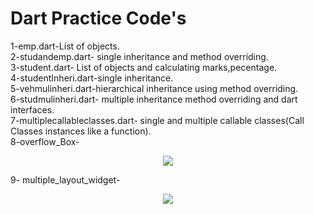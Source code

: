 # Dart Practice Code's

1-emp.dart-List of objects.<br/>
2-studandemp.dart- single inheritance and method overriding.<br/>
3-student.dart- List of objects and calculating marks,pecentage.<br/>
4-studentInheri.dart-single inheritance.<br/>
5-vehmulinheri.dart-hierarchical inheritance using method overriding.<br/>
6-studmulinheri.dart- multiple inheritance method overriding and dart interfaces.<br/>
7-multiplecallableclasses.dart- single and multiple callable classes(Call Classes instances like a function).</br>
8-overflow_Box-
<p align="center">
  <img src="https://user-images.githubusercontent.com/67632474/211131528-fd139836-ee17-4ecd-93fe-a32fdfd84515.png">
</p>
9- multiple_layout_widget-
<p align='center'>
  <img src="https://user-images.githubusercontent.com/67632474/211132009-d369d847-c28d-4ef6-b699-337b3f624ec6.png">
</p>
